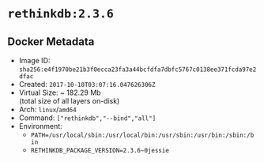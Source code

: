 # `rethinkdb:2.3.6`

## Docker Metadata

- Image ID: `sha256:e4f1970be21b3f0ecca23fa3a44bcfdfa7dbfc5767c0138ee371fcda97e2dfac`
- Created: `2017-10-10T03:07:16.047626306Z`
- Virtual Size: ~ 182.29 Mb  
  (total size of all layers on-disk)
- Arch: `linux`/`amd64`
- Command: `["rethinkdb","--bind","all"]`
- Environment:
  - `PATH=/usr/local/sbin:/usr/local/bin:/usr/sbin:/usr/bin:/sbin:/bin`
  - `RETHINKDB_PACKAGE_VERSION=2.3.6~0jessie`
